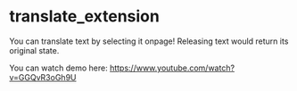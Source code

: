 # translate_extension

You can translate text by selecting it onpage!
Releasing text would return its original state.

You can watch demo here:
https://www.youtube.com/watch?v=GGQvR3oGh9U
 
